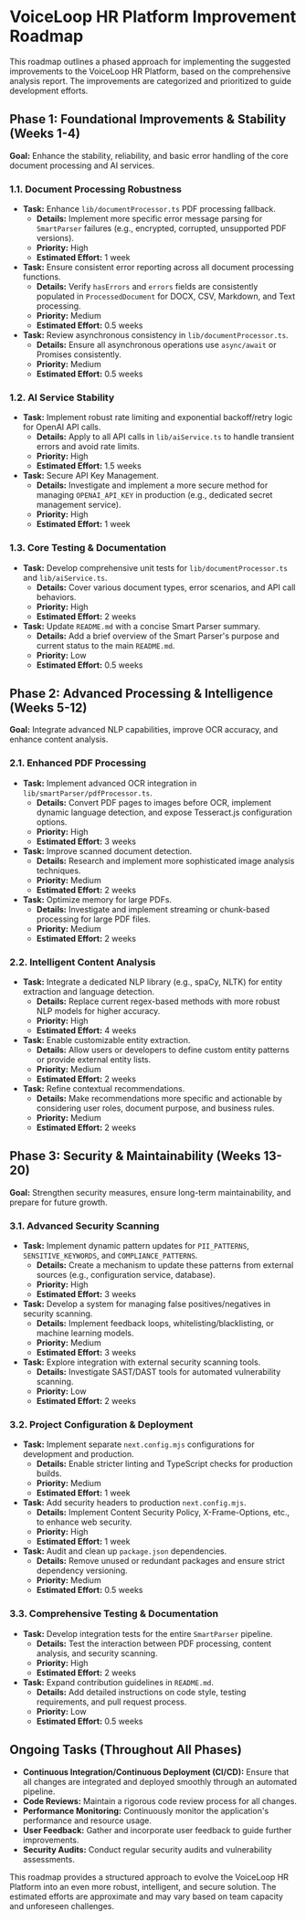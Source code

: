 # VoiceLoop HR Platform Improvement Roadmap

This roadmap outlines a phased approach for implementing the suggested improvements to the VoiceLoop HR Platform, based on the comprehensive analysis report. The improvements are categorized and prioritized to guide development efforts.

## Phase 1: Foundational Improvements & Stability (Weeks 1-4)

**Goal:** Enhance the stability, reliability, and basic error handling of the core document processing and AI services.

### 1.1. Document Processing Robustness

*   **Task:** Enhance `lib/documentProcessor.ts` PDF processing fallback.
    *   **Details:** Implement more specific error message parsing for `SmartParser` failures (e.g., encrypted, corrupted, unsupported PDF versions).
    *   **Priority:** High
    *   **Estimated Effort:** 1 week
*   **Task:** Ensure consistent error reporting across all document processing functions.
    *   **Details:** Verify `hasErrors` and `errors` fields are consistently populated in `ProcessedDocument` for DOCX, CSV, Markdown, and Text processing.
    *   **Priority:** Medium
    *   **Estimated Effort:** 0.5 weeks
*   **Task:** Review asynchronous consistency in `lib/documentProcessor.ts`.
    *   **Details:** Ensure all asynchronous operations use `async/await` or Promises consistently.
    *   **Priority:** Medium
    *   **Estimated Effort:** 0.5 weeks

### 1.2. AI Service Stability

*   **Task:** Implement robust rate limiting and exponential backoff/retry logic for OpenAI API calls.
    *   **Details:** Apply to all API calls in `lib/aiService.ts` to handle transient errors and avoid rate limits.
    *   **Priority:** High
    *   **Estimated Effort:** 1.5 weeks
*   **Task:** Secure API Key Management.
    *   **Details:** Investigate and implement a more secure method for managing `OPENAI_API_KEY` in production (e.g., dedicated secret management service).
    *   **Priority:** High
    *   **Estimated Effort:** 1 week

### 1.3. Core Testing & Documentation

*   **Task:** Develop comprehensive unit tests for `lib/documentProcessor.ts` and `lib/aiService.ts`.
    *   **Details:** Cover various document types, error scenarios, and API call behaviors.
    *   **Priority:** High
    *   **Estimated Effort:** 2 weeks
*   **Task:** Update `README.md` with a concise Smart Parser summary.
    *   **Details:** Add a brief overview of the Smart Parser's purpose and current status to the main `README.md`.
    *   **Priority:** Low
    *   **Estimated Effort:** 0.5 weeks

## Phase 2: Advanced Processing & Intelligence (Weeks 5-12)

**Goal:** Integrate advanced NLP capabilities, improve OCR accuracy, and enhance content analysis.

### 2.1. Enhanced PDF Processing

*   **Task:** Implement advanced OCR integration in `lib/smartParser/pdfProcessor.ts`.
    *   **Details:** Convert PDF pages to images before OCR, implement dynamic language detection, and expose Tesseract.js configuration options.
    *   **Priority:** High
    *   **Estimated Effort:** 3 weeks
*   **Task:** Improve scanned document detection.
    *   **Details:** Research and implement more sophisticated image analysis techniques.
    *   **Priority:** Medium
    *   **Estimated Effort:** 2 weeks
*   **Task:** Optimize memory for large PDFs.
    *   **Details:** Investigate and implement streaming or chunk-based processing for large PDF files.
    *   **Priority:** Medium
    *   **Estimated Effort:** 2 weeks

### 2.2. Intelligent Content Analysis

*   **Task:** Integrate a dedicated NLP library (e.g., spaCy, NLTK) for entity extraction and language detection.
    *   **Details:** Replace current regex-based methods with more robust NLP models for higher accuracy.
    *   **Priority:** High
    *   **Estimated Effort:** 4 weeks
*   **Task:** Enable customizable entity extraction.
    *   **Details:** Allow users or developers to define custom entity patterns or provide external entity lists.
    *   **Priority:** Medium
    *   **Estimated Effort:** 2 weeks
*   **Task:** Refine contextual recommendations.
    *   **Details:** Make recommendations more specific and actionable by considering user roles, document purpose, and business rules.
    *   **Priority:** Medium
    *   **Estimated Effort:** 2 weeks

## Phase 3: Security & Maintainability (Weeks 13-20)

**Goal:** Strengthen security measures, ensure long-term maintainability, and prepare for future growth.

### 3.1. Advanced Security Scanning

*   **Task:** Implement dynamic pattern updates for `PII_PATTERNS`, `SENSITIVE_KEYWORDS`, and `COMPLIANCE_PATTERNS`.
    *   **Details:** Create a mechanism to update these patterns from external sources (e.g., configuration service, database).
    *   **Priority:** High
    *   **Estimated Effort:** 3 weeks
*   **Task:** Develop a system for managing false positives/negatives in security scanning.
    *   **Details:** Implement feedback loops, whitelisting/blacklisting, or machine learning models.
    *   **Priority:** Medium
    *   **Estimated Effort:** 3 weeks
*   **Task:** Explore integration with external security scanning tools.
    *   **Details:** Investigate SAST/DAST tools for automated vulnerability scanning.
    *   **Priority:** Low
    *   **Estimated Effort:** 2 weeks

### 3.2. Project Configuration & Deployment

*   **Task:** Implement separate `next.config.mjs` configurations for development and production.
    *   **Details:** Enable stricter linting and TypeScript checks for production builds.
    *   **Priority:** Medium
    *   **Estimated Effort:** 1 week
*   **Task:** Add security headers to production `next.config.mjs`.
    *   **Details:** Implement Content Security Policy, X-Frame-Options, etc., to enhance web security.
    *   **Priority:** High
    *   **Estimated Effort:** 1 week
*   **Task:** Audit and clean up `package.json` dependencies.
    *   **Details:** Remove unused or redundant packages and ensure strict dependency versioning.
    *   **Priority:** Medium
    *   **Estimated Effort:** 0.5 weeks

### 3.3. Comprehensive Testing & Documentation

*   **Task:** Develop integration tests for the entire `SmartParser` pipeline.
    *   **Details:** Test the interaction between PDF processing, content analysis, and security scanning.
    *   **Priority:** High
    *   **Estimated Effort:** 2 weeks
*   **Task:** Expand contribution guidelines in `README.md`.
    *   **Details:** Add detailed instructions on code style, testing requirements, and pull request process.
    *   **Priority:** Low
    *   **Estimated Effort:** 0.5 weeks

## Ongoing Tasks (Throughout All Phases)

*   **Continuous Integration/Continuous Deployment (CI/CD):** Ensure that all changes are integrated and deployed smoothly through an automated pipeline.
*   **Code Reviews:** Maintain a rigorous code review process for all changes.
*   **Performance Monitoring:** Continuously monitor the application's performance and resource usage.
*   **User Feedback:** Gather and incorporate user feedback to guide further improvements.
*   **Security Audits:** Conduct regular security audits and vulnerability assessments.

This roadmap provides a structured approach to evolve the VoiceLoop HR Platform into an even more robust, intelligent, and secure solution. The estimated efforts are approximate and may vary based on team capacity and unforeseen challenges.



